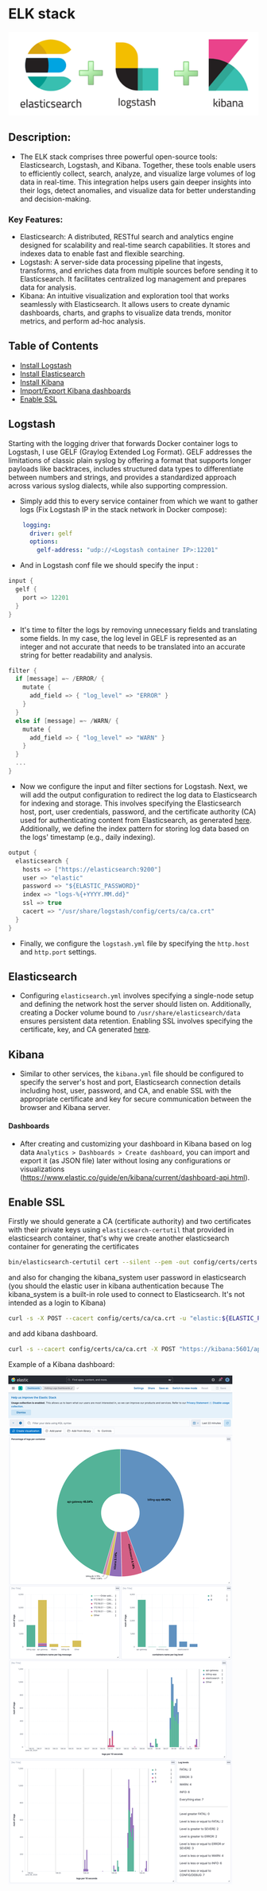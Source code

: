 # ELK stack

![ELK](./images/elk.png)

## Description: 
- The ELK stack comprises three powerful open-source tools: Elasticsearch, Logstash, and Kibana. Together, these tools enable users to efficiently collect, search, analyze, and visualize large volumes of log data in real-time. This integration helps users gain deeper insights into their logs, detect anomalies, and visualize data for better understanding and decision-making.
### Key Features:
- Elasticsearch: A distributed, RESTful search and analytics engine designed for scalability and real-time search capabilities. It stores and indexes data to enable fast and flexible searching.
- Logstash: A server-side data processing pipeline that ingests, transforms, and enriches data from multiple sources before sending it to Elasticsearch. It facilitates centralized log management and prepares data for analysis.
- Kibana: An intuitive visualization and exploration tool that works seamlessly with Elasticsearch. It allows users to create dynamic dashboards, charts, and graphs to visualize data trends, monitor metrics, and perform ad-hoc analysis.
## Table of Contents
- [Install Logstash](#Logstash)
- [Install Elasticsearch](#Elasticsearch)
- [Install Kibana](#Kibana)
- [Import/Export Kibana dashboards](#Dashboards)
- [Enable SSL](#Enable-SSL)

## Logstash
Starting with the logging driver that forwards Docker container logs to Logstash, I use GELF (Graylog Extended Log Format). GELF addresses the limitations of classic plain syslog by offering a format that supports longer payloads like backtraces, includes structured data types to differentiate between numbers and strings, and provides a standardized approach across various syslog dialects, while also supporting compression.
- Simply add this to every service container from which we want to gather logs (Fix Logstash IP in the stack network in Docker compose):
``` YAML
    logging:
      driver: gelf
      options:
        gelf-address: "udp://<Logstash container IP>:12201"
```
- And in Logstash conf file we should specify the input :
``` C
input {
  gelf {
    port => 12201
  }
}
```
- It's time to filter the logs by removing unnecessary fields and translating some fields. In my case, the log level in GELF is represented as an integer and not accurate that needs to be translated into an accurate string for better readability and analysis.
``` C
filter {
  if [message] =~ /ERROR/ {
    mutate {
      add_field => { "log_level" => "ERROR" }
    }
  }
  else if [message] =~ /WARN/ {
    mutate {
      add_field => { "log_level" => "WARN" }
    }
  }
  ...  
}

```
- Now we configure the input and filter sections for Logstash. Next, we will add the output configuration to redirect the log data to Elasticsearch for indexing and storage. This involves specifying the Elasticsearch host, port, user credentials, password, and the certificate authority (CA) used for authenticating content from Elasticsearch, as generated [here](#TLS/SSL). Additionally, we define the index pattern for storing log data based on the logs' timestamp (e.g., daily indexing).
``` C
output {
  elasticsearch {
    hosts => ["https://elasticsearch:9200"]
    user => "elastic"
    password => "${ELASTIC_PASSWORD}"
    index => "logs-%{+YYYY.MM.dd}"
    ssl => true
    cacert => "/usr/share/logstash/config/certs/ca/ca.crt"
  }
}
```
- Finally, we configure the `logstash.yml` file by specifying the `http.host` and `http.port` settings.
## Elasticsearch
- Configuring `elasticsearch.yml` involves specifying a single-node setup and defining the network host the server should listen on. Additionally, creating a Docker volume bound to `/usr/share/elasticsearch/data` ensures persistent data retention. Enabling SSL involves specifying the certificate, key, and CA generated [here](#TLS/SSL).
## Kibana
- Similar to other services, the `kibana.yml` file should be configured to specify the server's host and port, Elasticsearch connection details including host, user, password, and CA, and enable SSL with the appropriate certificate and key for secure communication between the browser and Kibana server.
#### Dashboards
- After creating and customizing your dashboard in Kibana based on log data `Analytics > Dashboards > Create dashboard`, you can import and export it (as JSON file) later without losing any configurations or visualizations (https://www.elastic.co/guide/en/kibana/current/dashboard-api.html).
## Enable SSL
Firstly we should generate a CA (certificate authority) and two certificates with their private keys using `elasticsearch-certutil` that provided in elasticsearch container, that's why we create another elasticsearch container for generating the certificates 
``` bash
bin/elasticsearch-certutil cert --silent --pem -out config/certs/certs.zip --in config/certs/instances.yml --ca-cert config/certs/ca/ca.crt --ca-key config/certs/ca/ca.key;
```
and also for changing the kibana_system user password in elasticsearch (you should the elastic user in kibana authentication because The kibana_system is a built-in role used to connect to Elasticsearch. It's not intended as a login to Kibana)
``` bash
curl -s -X POST --cacert config/certs/ca/ca.crt -u "elastic:${ELASTIC_PASSWORD}" -H "Content-Type: application/json" https://elasticsearch:9200/_security/user/kibana_system/_password -d "{\"password\":\"${KIBANA_PASSWORD}\"}"
```
and add kibana dashboard.
``` bash
curl -s --cacert config/certs/ca/ca.crt -X POST "https://kibana:5601/api/kibana/dashboards/import?exclude=logs-*" -H "Content-Type: application/json" -H "kbn-xsrf: true" -d @/usr/share/elasticsearch/dashboard1.json -u "elastic:${ELASTIC_PASSWORD}" 
```

Example of a Kibana dashboard:

![Kibana](./images/kibana.png)

